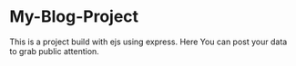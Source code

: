 # My-Blog-Project
This is a project build with ejs using express. Here You can post your data to grab public attention.
